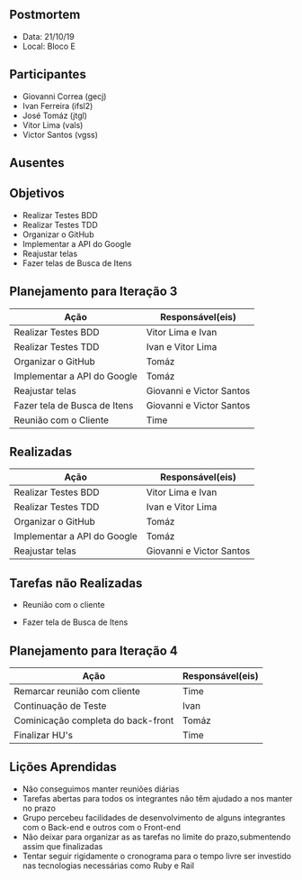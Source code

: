 ## Postmortem
* Data: 21/10/19
* Local: Bloco E
## Participantes
  * Giovanni Correa (gecj)
  * Ivan Ferreira (ifsl2)
  * José Tomáz (jtgl)
  * Vitor Lima (vals)
  * Victor Santos (vgss)
## Ausentes
 
## Objetivos
 * Realizar Testes BDD
 * Realizar Testes TDD
 * Organizar o GitHub
 * Implementar a API do Google
 * Reajustar telas
 * Fazer telas de Busca de Itens

## Planejamento para Iteração 3
| Ação | Responsável(eis) |
|----------|----------|
| Realizar Testes BDD         | Vitor Lima e Ivan    |
| Realizar Testes TDD          | Ivan e Vitor Lima     |
| Organizar o GitHub            | Tomáz     |
|  Implementar a API do Google| Tomáz |
| Reajustar telas | Giovanni e Victor Santos |
| Fazer tela de Busca de Itens | Giovanni e Victor Santos |
|Reunião com o Cliente| Time|
## Realizadas
| Ação | Responsável(eis) |
|----------|----------|
| Realizar Testes BDD         | Vitor Lima e Ivan    |
| Realizar Testes TDD          | Ivan e Vitor Lima     |
| Organizar o GitHub            | Tomáz     |
|  Implementar a API do Google| Tomáz |
| Reajustar telas | Giovanni e Victor Santos |
## Tarefas não Realizadas
* Reunião com o cliente 

* Fazer tela de Busca de Itens


## Planejamento para Iteração 4
| Ação | Responsável(eis) |
|----------|----------|
| Remarcar reunião com cliente          | Time     |
| Continuação de Teste| Ivan |
| Cominicação completa do back-front | Tomáz|
| Finalizar HU's| Time |

## Lições Aprendidas
* Não conseguimos manter reuniões diárias
* Tarefas abertas para todos os integrantes  não têm ajudado a nos manter no prazo
* Grupo percebeu facilidades de desenvolvimento de alguns integrantes com o Back-end e outros com o Front-end
* Não deixar para organizar as as tarefas no limite do prazo,submentendo assim que finalizadas
* Tentar seguir rigidamente o cronograma para o tempo livre ser investido nas tecnologias necessárias como Ruby e Rail
